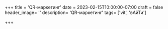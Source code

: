 +++
title = 'QR-маркетинг'
date = 2023-02-15T10:00:00-07:00
draft = false
header_image= ''
description= 'QR-маркетинг'
tags= ['vit', 'вАйТи']

+++



